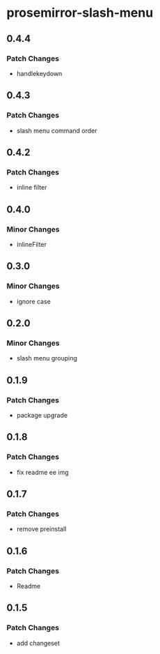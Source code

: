 # prosemirror-slash-menu

## 0.4.4

### Patch Changes

- handlekeydown

## 0.4.3

### Patch Changes

- slash menu command order

## 0.4.2

### Patch Changes

- inline filter

## 0.4.0

### Minor Changes

- inlineFilter

## 0.3.0

### Minor Changes

- ignore case

## 0.2.0

### Minor Changes

- slash menu grouping

## 0.1.9

### Patch Changes

- package upgrade

## 0.1.8

### Patch Changes

- fix readme ee img

## 0.1.7

### Patch Changes

- remove preinstall

## 0.1.6

### Patch Changes

- Readme

## 0.1.5

### Patch Changes

- add changeset
